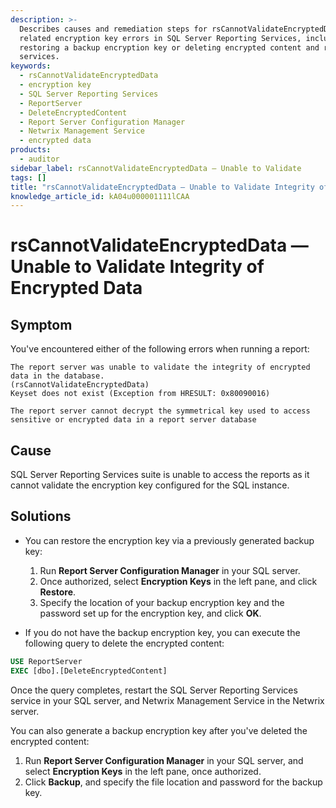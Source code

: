 ```yaml
---
description: >-
  Describes causes and remediation steps for rsCannotValidateEncryptedData and
  related encryption key errors in SQL Server Reporting Services, including
  restoring a backup encryption key or deleting encrypted content and restarting
  services.
keywords:
  - rsCannotValidateEncryptedData
  - encryption key
  - SQL Server Reporting Services
  - ReportServer
  - DeleteEncryptedContent
  - Report Server Configuration Manager
  - Netwrix Management Service
  - encrypted data
products:
  - auditor
sidebar_label: rsCannotValidateEncryptedData — Unable to Validate
tags: []
title: "rsCannotValidateEncryptedData — Unable to Validate Integrity of Encrypted Data"
knowledge_article_id: kA04u000001111lCAA
---
```


# rsCannotValidateEncryptedData — Unable to Validate Integrity of Encrypted Data

## Symptom

You've encountered either of the following errors when running a report:

```
The report server was unable to validate the integrity of encrypted data in the database.
(rsCannotValidateEncryptedData)
Keyset does not exist (Exception from HRESULT: 0x80090016)
```

```
The report server cannot decrypt the symmetrical key used to access sensitive or encrypted data in a report server database
```

## Cause

SQL Server Reporting Services suite is unable to access the reports as it cannot validate the encryption key configured for the SQL instance.

## Solutions

- You can restore the encryption key via a previously generated backup key:

  1. Run **Report Server Configuration Manager** in your SQL server.
  2. Once authorized, select **Encryption Keys** in the left pane, and click **Restore**.
  3. Specify the location of your backup encryption key and the password set up for the encryption key, and click **OK**.

- If you do not have the backup encryption key, you can execute the following query to delete the encrypted content:

```sql
USE ReportServer
EXEC [dbo].[DeleteEncryptedContent]
```

  Once the query completes, restart the SQL Server Reporting Services service in your SQL server, and Netwrix Management Service in the Netwrix server.

  You can also generate a backup encryption key after you've deleted the encrypted content:

  1. Run **Report Server Configuration Manager** in your SQL server, and select **Encryption Keys** in the left pane, once authorized.
  2. Click **Backup**, and specify the file location and password for the backup key.
